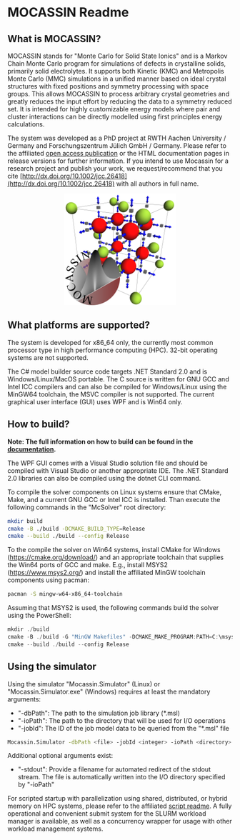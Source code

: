 # MOCASSIN Readme

## What is MOCASSIN?
MOCASSIN stands for "Monte Carlo for Solid State Ionics" and is a Markov Chain Monte Carlo program for simulations of defects in crystalline solids, primarily solid electrolytes. It supports both Kinetic (KMC) and Metropolis Monte Carlo (MMC) simulations in a unified manner based on ideal crystal structures with fixed positions and symmetry processing with space groups. This allows MOCASSIN to process arbitrary crystal geometries and greatly reduces the input effort by reducing the data to a symmetry reduced set. It is intended for highly customizable energy models where pair and cluster interactions can be directly modelled using first principles energy calculations.

The system was developed as a PhD project at RWTH Aachen University / Germany and Forschungszentrum Jülich GmbH / Germany. Please refer to the affiliated [open access publication](http://dx.doi.org/10.1002/jcc.26418) or the HTML documentation pages in release versions for further information. If you intend to use Mocassin for a research project and publish your work, we request/recommend that you cite [http://dx.doi.org/10.1002/jcc.26418](http://dx.doi.org/10.1002/jcc.26418) with all authors in full name.

<figure style="text-align: center">
    <img src ="./docs/userguide-md/figures/png/Logo.png" width="250">
</figure>

## What platforms are supported?
The system is developed for x86_64 only, the currently most common processor type in high performance computing (HPC). 32-bit operating systems are not supported.

The C# model builder source code targets .NET Standard 2.0 and is Windows/Linux/MacOS portable. The C source is written for GNU GCC and Intel ICC compilers and can also be compiled for Windows/Linux using the MinGW64 toolchain, the MSVC compiler is not supported. The current graphical user interface (GUI) uses WPF and is Win64 only.

## How to build?

**Note: The full information on how to build can be found in the [documentation](./docs/userguide-md/building-mocassin.md).**

The WPF GUI comes with a Visual Studio solution file and should be compiled with Visual Studio or another appropriate IDE. The .NET Standard 2.0 libraries can also be compiled using the dotnet CLI command.

To compile the solver components on Linux systems ensure that CMake, Make, and a current GNU GCC or Intel ICC is installed. Than execute the following commands in the "McSolver" root directory:

```bash
mkdir build
cmake -B ./build -DCMAKE_BUILD_TYPE=Release
cmake --build ./build --config Release
```

To the compile the solver on Win64 systems, install CMake for Windows (https://cmake.org/download/) and an appropriate toolchain that supplies the Win64 ports of GCC and make. E.g., install MSYS2 (https://www.msys2.org/) and install the affiliated MinGW toolchain components using pacman:

```bash
pacman -S mingw-w64-x86_64-toolchain
```

Assuming that MSYS2 is used, the following commands build the solver using the PowerShell:
```PowerShell
mkdir ./build
cmake -B ./build -G "MinGW Makefiles" -DCMAKE_MAKE_PROGRAM:PATH=C:\msys64\mingw64\bin\mingw32-make.exe -DCMAKE_BUILD_TYPE=Release
cmake --build ./build --config Release
```

## Using the simulator
Using the simulator "Mocassin.Simulator" (Linux) or "Mocassin.Simulator.exe" (Windows) requires at least the mandatory arguments:
- "-dbPath": The path to the simulation job library (*.msl)
- "-ioPath": The path to the directory that will be used for I/O operations
- "-jobId": The ID of the job model data to be queried from the "*.msl" file
```bash
Mocassin.Simulator -dbPath <file> -jobId <integer> -ioPath <directory>
```
Additional optional arguments exist:
- "-stdout": Provide a filename for automated redirect of the stdout stream. The file is automatically written into the I/O directory specified by "-ioPath"

For scripted startup with parallelization using shared, distributed, or hybrid memory on HPC systems, please refer to the affiliated [script readme](./src/McSolver/Scripts/readme.md). A fully operational and convenient submit system for the SLURM workload manager is available, as well as a concurrency wrapper for usage with other workload management systems.